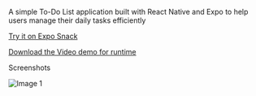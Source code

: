 A simple To-Do List application built with React Native and Expo to help users manage their daily tasks efficiently

[Try it on Expo Snack](https://snack.expo.dev/@mahmoudgamal012012/to-do-list)

[Download the Video demo for runtime](https://github.com/mgamalf/my-todo-app/raw/main/demo-for-runtime.mp4)

Screenshots

![Image 1](https://github.com/user-attachments/assets/71a6fec8-96b7-49e8-8af6-2c4fcff03eb5)
